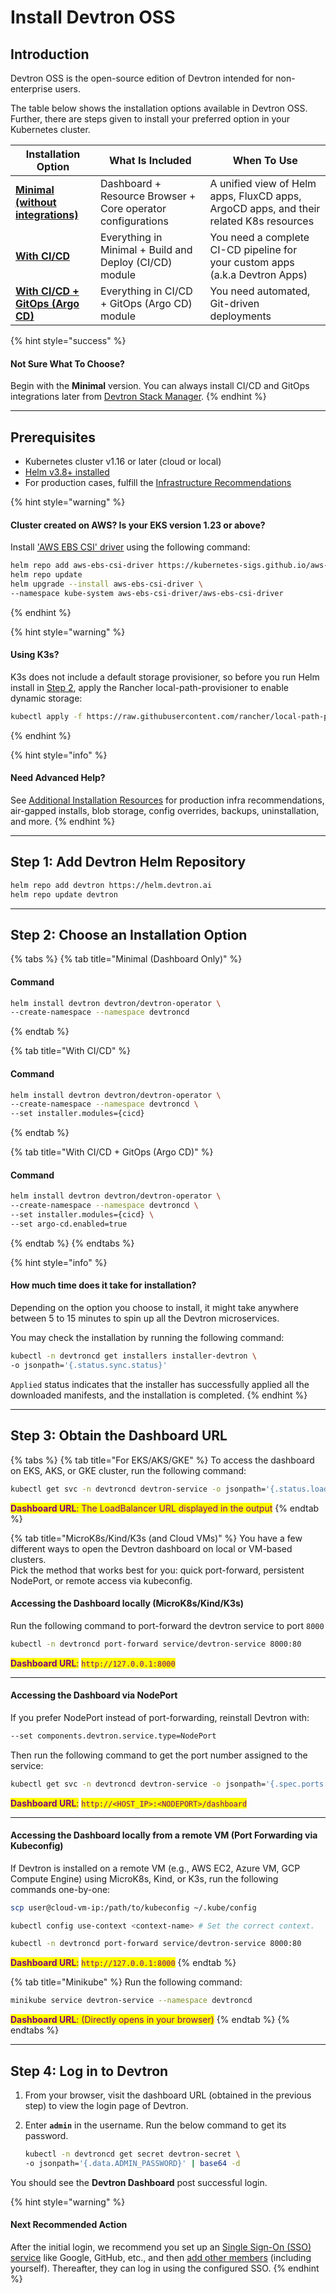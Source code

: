 # Install Devtron OSS

## Introduction

Devtron OSS is the open-source edition of Devtron intended for non-enterprise users.

The table below shows the installation options available in Devtron OSS. Further, there are steps given to install your preferred option in your Kubernetes cluster.

| Installation Option                                           | What Is Included                                            | When To Use                                                                            |
| ------------------------------------------------------------- | ----------------------------------------------------------- | -------------------------------------------------------------------------------------- |
| [**Minimal (without integrations)**](devtron-oss.md#command)  | Dashboard + Resource Browser + Core operator configurations | A unified view of Helm apps, FluxCD apps, ArgoCD apps, and their related K8s resources |
| [**With CI/CD**](devtron-oss.md#command-1)                    | Everything in Minimal + Build and Deploy (CI/CD) module     | You need a complete CI-CD pipeline for your custom apps (a.k.a Devtron Apps)           |
| [**With CI/CD + GitOps (Argo CD)**](devtron-oss.md#command-2) | Everything in CI/CD + GitOps (Argo CD) module               | You need automated, Git-driven deployments                                             |

{% hint style="success" %}
#### Not Sure What To Choose?

Begin with the **Minimal** version. You can always install CI/CD and GitOps integrations later from [Devtron Stack Manager](../../user-guide/integrations/).
{% endhint %}

***

## Prerequisites

* Kubernetes cluster v1.16 or later (cloud or local)
* [Helm v3.8+ installed](https://helm.sh/docs/intro/install/)
* For production cases, fulfill the [Infrastructure Recommendations](https://docs.devtron.ai/prod-infra)

{% hint style="warning" %}
#### Cluster created on AWS? Is your EKS version 1.23 or above?

Install ['AWS EBS CSI' driver](https://docs.aws.amazon.com/eks/latest/userguide/ebs-csi.html) using the following command:

```bash
helm repo add aws-ebs-csi-driver https://kubernetes-sigs.github.io/aws-ebs-csi-driver
helm repo update
helm upgrade --install aws-ebs-csi-driver \
--namespace kube-system aws-ebs-csi-driver/aws-ebs-csi-driver
```
{% endhint %}

{% hint style="warning" %}
#### Using K3s?

K3s does not include a default storage provisioner, so before you run Helm install in [Step 2](devtron-oss.md#step-2-choose-an-installation-option), apply the Rancher local-path-provisioner to enable dynamic storage:

```bash
kubectl apply -f https://raw.githubusercontent.com/rancher/local-path-provisioner/master/deploy/local-path-storage.yaml
```
{% endhint %}

{% hint style="info" %}
#### Need Advanced Help?

See [Additional Installation Resources](../../reference/) for production infra recommendations, air-gapped installs, blob storage, config overrides, backups, uninstallation, and more.
{% endhint %}

***

## Step 1: Add Devtron Helm Repository

```bash
helm repo add devtron https://helm.devtron.ai
helm repo update devtron
```

***

## Step 2: Choose an Installation Option

{% tabs %}
{% tab title="Minimal (Dashboard Only)" %}
#### Command

```bash
helm install devtron devtron/devtron-operator \
--create-namespace --namespace devtroncd
```
{% endtab %}

{% tab title="With CI/CD" %}
#### Command

```bash
helm install devtron devtron/devtron-operator \
--create-namespace --namespace devtroncd \
--set installer.modules={cicd}
```
{% endtab %}

{% tab title="With CI/CD + GitOps (Argo CD)" %}
#### Command

```bash
helm install devtron devtron/devtron-operator \
--create-namespace --namespace devtroncd \
--set installer.modules={cicd} \
--set argo-cd.enabled=true
```
{% endtab %}
{% endtabs %}

{% hint style="info" %}
#### How much time does it take for installation?

Depending on the option you choose to install, it might take anywhere between 5 to 15 minutes to spin up all the Devtron microservices.

You may check the installation by running the following command:

```bash
kubectl -n devtroncd get installers installer-devtron \
-o jsonpath='{.status.sync.status}'
```

`Applied` status indicates that the installer has successfully applied all the downloaded manifests, and the installation is completed.
{% endhint %}

***

## Step 3: Obtain the Dashboard URL

{% tabs %}
{% tab title="For EKS/AKS/GKE" %}
To access the dashboard on EKS, AKS, or GKE cluster, run the following command:

```bash
kubectl get svc -n devtroncd devtron-service -o jsonpath='{.status.loadBalancer.ingress}'
```

<mark style="color:purple;">**Dashboard URL**</mark><mark style="color:purple;">: The LoadBalancer URL displayed in the output</mark>
{% endtab %}

{% tab title="MicroK8s/Kind/K3s (and Cloud VMs)" %}
You have a few different ways to open the Devtron dashboard on local or VM-based clusters.\
Pick the method that works best for you: quick port-forward, persistent NodePort, or remote access via kubeconfig.

#### Accessing the Dashboard locally (MicroK8s/Kind/K3s)

Run the following command to port-forward the devtron service to port `8000`

```bash
kubectl -n devtroncd port-forward service/devtron-service 8000:80
```

<mark style="color:purple;">**Dashboard URL**</mark><mark style="color:purple;">:</mark> <mark style="color:purple;"></mark><mark style="color:purple;">`http://127.0.0.1:8000`</mark>

***

#### Accessing the Dashboard via NodePort

If you prefer NodePort instead of port-forwarding, reinstall Devtron with:

```bash
--set components.devtron.service.type=NodePort
```

Then run the following command to get the port number assigned to the service:

```bash
kubectl get svc -n devtroncd devtron-service -o jsonpath='{.spec.ports[0].nodePort}'
```

<mark style="color:purple;">**Dashboard URL**</mark><mark style="color:purple;">:</mark> <mark style="color:purple;"></mark><mark style="color:purple;">`http://<HOST_IP>:<NODEPORT>/dashboard`</mark>

***

#### Accessing the Dashboard locally from a remote VM (Port Forwarding via Kubeconfig)

If Devtron is installed on a remote VM (e.g., AWS EC2, Azure VM, GCP Compute Engine) using MicroK8s, Kind, or K3s, run the following commands one-by-one:

```bash
scp user@cloud-vm-ip:/path/to/kubeconfig ~/.kube/config 

kubectl config use-context <context-name> # Set the correct context.

kubectl -n devtroncd port-forward service/devtron-service 8000:80
```

<mark style="color:purple;">**Dashboard URL**</mark><mark style="color:purple;">:</mark> <mark style="color:purple;"></mark><mark style="color:purple;">`http://127.0.0.1:8000`</mark>
{% endtab %}

{% tab title="Minikube" %}
Run the following command:

```bash
minikube service devtron-service --namespace devtroncd
```

<mark style="color:purple;">**Dashboard URL**</mark><mark style="color:purple;">: (Directly opens in your browser)</mark>
{% endtab %}
{% endtabs %}

***

## Step 4: Log in to Devtron

1. From your browser, visit the dashboard URL (obtained in the previous step) to view the login page of Devtron.
2.  Enter **`admin`** in the username. Run the below command to get its password.

    ```bash
    kubectl -n devtroncd get secret devtron-secret \
    -o jsonpath='{.data.ADMIN_PASSWORD}' | base64 -d
    ```

You should see the **Devtron Dashboard** post successful login.

{% hint style="warning" %}
#### Next Recommended Action

After the initial login, we recommend you set up an [Single Sign-On (SSO) service](../../user-guide/global-configurations/sso-login.md) like Google, GitHub, etc., and then [add other members](../../user-guide/global-configurations/authorization/user-access.md#add-users) (including yourself). Thereafter, they can log in using the configured SSO.
{% endhint %}
